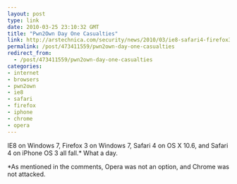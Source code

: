 ```yaml
---
layout: post
type: link
date: 2010-03-25 23:10:32 GMT
title: "Pwn2Own Day One Casualties"
link: http://arstechnica.com/security/news/2010/03/ie8-safari4-firefox3-iphone-fall-on-day-1-of-pwn2own.ars
permalink: /post/473411559/pwn2own-day-one-casualties
redirect_from: 
  - /post/473411559/pwn2own-day-one-casualties
categories:
- internet
- browsers
- pwn2own
- ie8
- safari
- firefox
- iphone
- chrome
- opera
---
```

IE8 on Windows 7, Firefox 3 on Windows 7, Safari 4 on OS X 10.6, and Safari 4 on iPhone OS 3 all fall.* What a day.

*As mentioned in the comments, Opera was not an option, and Chrome was not attacked.